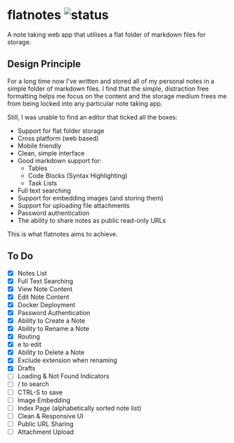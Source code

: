 # flatnotes ![status](https://img.shields.io/badge/status-under%20development-orange)

A note taking web app that utilises a flat folder of markdown files for storage.

## Design Principle

For a long time now I've written and stored all of my personal notes in a simple folder of markdown files. I find that the simple, distraction free formatting helps me focus on the content and the storage medium frees me from being locked into any particular note taking app.

Still, I was unable to find an editor that ticked all the boxes:

* Support for flat folder storage
* Cross platform (web based)
* Mobile friendly
* Clean, simple interface
* Good markdown support for:
  * Tables
  * Code Blocks (Syntax Highlighting)
  * Task Lists
* Full text searching
* Support for embedding images (and storing them)
* Support for uploading file attachments
* Password authentication
* The ability to share notes as public read-only URLs

This is what flatnotes aims to achieve.

## To Do

* [x] Notes List
* [x] Full Text Searching
* [x] View Note Content
* [x] Edit Note Content
* [x] Docker Deployment
* [x] Password Authentication
* [x] Ability to Create a Note
* [x] Ability to Rename a Note
* [x] Routing
* [x] e to edit
* [x] Ability to Delete a Note
* [x] Exclude extension when renaming
* [x] Drafts
* [ ] Loading & Not Found Indicators
* [ ] / to search
* [ ] CTRL-S to save
* [ ] Image Embedding
* [ ] Index Page (alphabetically sorted note list)
* [ ] Clean & Responsive UI
* [ ] Public URL Sharing
* [ ] Attachment Upload

